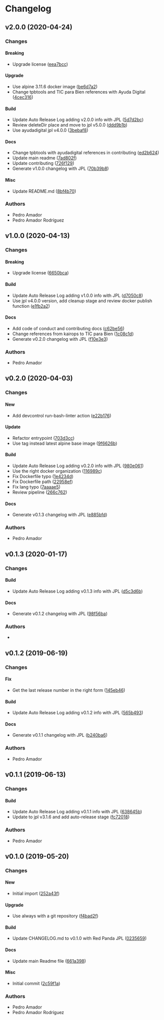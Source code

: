 # Changelog

## v2.0.0 (2020-04-24)

### Changes

#### Breaking

* Upgrade license ([eea7bcc](https://github.com/ayudadigital/dc-commit-validator/commit/eea7bcc))

#### Upgrade

* Use alpine 3.11.6 docker image ([be6d7a2](https://github.com/ayudadigital/dc-commit-validator/commit/be6d7a2))
* Change tpbtools and TIC para Bien references with Ayuda Digital ([4cec316](https://github.com/ayudadigital/dc-commit-validator/commit/4cec316))

#### Build

* Update Auto Release Log adding v2.0.0 info with JPL ([5d7d2bc](https://github.com/ayudadigital/dc-commit-validator/commit/5d7d2bc))
* Review deleteDir place and move to jpl v5.0.0 ([ddd9b1b](https://github.com/ayudadigital/dc-commit-validator/commit/ddd9b1b))
* Use ayudadigital jpl v4.0.0 ([3bebaf8](https://github.com/ayudadigital/dc-commit-validator/commit/3bebaf8))

#### Docs

* Change tpbtools with ayudadigital references in contributing ([ed2b624](https://github.com/ayudadigital/dc-commit-validator/commit/ed2b624))
* Update main readme ([7ad802f](https://github.com/ayudadigital/dc-commit-validator/commit/7ad802f))
* Update contributing ([726f129](https://github.com/ayudadigital/dc-commit-validator/commit/726f129))
* Generate v1.0.0 changelog with JPL ([70b39b8](https://github.com/ayudadigital/dc-commit-validator/commit/70b39b8))

#### Misc

* Update README.md ([8bf4b70](https://github.com/ayudadigital/dc-commit-validator/commit/8bf4b70))

### Authors

* Pedro Amador
* Pedro Amador Rodríguez

## v1.0.0 (2020-04-13)

### Changes

#### Breaking

* Upgrade license ([6650bca](https://github.com/ayudadigital/dc-commit-validator/commit/6650bca))

#### Build

* Update Auto Release Log adding v1.0.0 info with JPL ([d7050c8](https://github.com/ayudadigital/dc-commit-validator/commit/d7050c8))
* Use jpl v4.0.0 version, add cleanup stage and review docker publish function ([e1fb2a2](https://github.com/ayudadigital/dc-commit-validator/commit/e1fb2a2))

#### Docs

* Add code of conduct and contributing docs ([c62be56](https://github.com/ayudadigital/dc-commit-validator/commit/c62be56))
* Change references from kairops to TIC para Bien ([1c08c1d](https://github.com/ayudadigital/dc-commit-validator/commit/1c08c1d))
* Generate v0.2.0 changelog with JPL ([f10e3e3](https://github.com/ayudadigital/dc-commit-validator/commit/f10e3e3))

### Authors

* Pedro Amador

## v0.2.0 (2020-04-03)

### Changes

#### New

* Add devcontrol run-bash-linter action ([e22b176](https://github.com/ayudadigital/dc-commit-validator/commit/e22b176))

#### Update

* Refactor entrypoint ([703d3cc](https://github.com/ayudadigital/dc-commit-validator/commit/703d3cc))
* Use tag instead latest alpine base image ([9f6626b](https://github.com/ayudadigital/dc-commit-validator/commit/9f6626b))

#### Build

* Update Auto Release Log adding v0.2.0 info with JPL ([980e061](https://github.com/ayudadigital/dc-commit-validator/commit/980e061))
* Use the right docker organization ([116989c](https://github.com/ayudadigital/dc-commit-validator/commit/116989c))
* Fix Dockerfile typo ([1e4234d](https://github.com/ayudadigital/dc-commit-validator/commit/1e4234d))
* Fix Dockerfile path ([22958ef](https://github.com/ayudadigital/dc-commit-validator/commit/22958ef))
* Fix lang typo ([7aaaae5](https://github.com/ayudadigital/dc-commit-validator/commit/7aaaae5))
* Review pipeline ([266c762](https://github.com/ayudadigital/dc-commit-validator/commit/266c762))

#### Docs

* Generate v0.1.3 changelog with JPL ([e885bfd](https://github.com/ayudadigital/dc-commit-validator/commit/e885bfd))

### Authors

* Pedro Amador

## v0.1.3 (2020-01-17)

### Changes

#### Build

* Update Auto Release Log adding v0.1.3 info with JPL ([d5c3d6b](https://github.com/ayudadigital/dc-commit-validator/commit/d5c3d6b))

#### Docs

* Generate v0.1.2 changelog with JPL ([98f56ba](https://github.com/ayudadigital/dc-commit-validator/commit/98f56ba))

### Authors

* 

## v0.1.2 (2019-06-19)

### Changes

#### Fix

* Get the last release number in the right form ([145eb46](https://github.com/ayudadigital/dc-commit-validator/commit/145eb46))

#### Build

* Update Auto Release Log adding v0.1.2 info with JPL ([565b493](https://github.com/ayudadigital/dc-commit-validator/commit/565b493))

#### Docs

* Generate v0.1.1 changelog with JPL ([b240ba6](https://github.com/ayudadigital/dc-commit-validator/commit/b240ba6))

### Authors

* Pedro Amador

## v0.1.1 (2019-06-13)

### Changes

#### Build

* Update Auto Release Log adding v0.1.1 info with JPL ([638645b](https://github.com/ayudadigital/dc-commit-validator/commit/638645b))
* Update to jpl v3.1.6 and add auto-release stage ([fc72018](https://github.com/ayudadigital/dc-commit-validator/commit/fc72018))

### Authors

* Pedro Amador

## v0.1.0 (2019-05-20)

### Changes

#### New

* Initial import ([252a43f](https://github.com/ayudadigital/dc-commit-validator/commit/252a43f))

#### Upgrade

* Use always with a git repository ([f4bad2f](https://github.com/ayudadigital/dc-commit-validator/commit/f4bad2f))

#### Build

* Update CHANGELOG.md to v0.1.0 with Red Panda JPL ([0235659](https://github.com/ayudadigital/dc-commit-validator/commit/0235659))

#### Docs

* Update main Readme file ([661a398](https://github.com/ayudadigital/dc-commit-validator/commit/661a398))

#### Misc

* Initial commit ([2c59f1a](https://github.com/ayudadigital/dc-commit-validator/commit/2c59f1a))

### Authors

* Pedro Amador
* Pedro Amador Rodríguez

